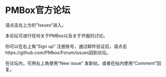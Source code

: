 # PMBox官方论坛

请点击左上方的”Issues“进入。

本论坛可进行任何关于PMBox以及关于开服的讨论。

你可以在右上角“Sign up” 注册账号，通过邮件验证后，请点击https://github.com/PMbox/Forum/issues回到论坛。

在论坛内，可用右上角使用“New issue” 发新帖，或者在帖内使用“Comment”回复。
